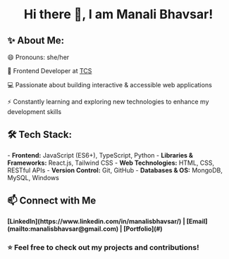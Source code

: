 <h1 align="center"> Hi there 👋, I am Manali Bhavsar! </h1>
<h2>✨ About Me:</h2>
😄 Pronouns: she/her 

🚀 Frontend Developer at [TCS](https://www.tcs.com/)

💻 Passionate about building interactive & accessible web applications 

⚡ Constantly learning and exploring new technologies to enhance my development skills

<h2>🛠️ Tech Stack:</h2>
- <b>Frontend:</b> JavaScript (ES6+), TypeScript, Python  
- <b>Libraries & Frameworks:</b> React.js, Tailwind CSS
- <b>Web Technologies:</b> HTML, CSS, RESTful APIs 
- <b>Version Control:</b> Git, GitHub 
- <b>Databases & OS:</b> MongoDB, MySQL, Windows 

<h2>📫 Connect with Me</h2> 
<b>[LinkedIn](https://www.linkedin.com/in/manalisbhavsar/) | [Email](mailto:manalisbhavsar@gmail.com) | [Portfolio](#)</b>

<h3>⭐️ Feel free to check out my projects and contributions!</h3>
<!--
**ManaliSBhavsar/ManaliSBhavsar** is a ✨ _special_ ✨ repository because its `README.md` (this file) appears on your GitHub profile.

Here are some ideas to get you started:

- 🔭 I’m currently working on ...
- 🌱 I’m currently learning ...
- 👯 I’m looking to collaborate on ...
- 🤔 I’m looking for help with ...
- 💬 Ask me about ...
- 📫 How to reach me: ...
- 😄 Pronouns: ...
- ⚡ Fun fact: ...
-->
